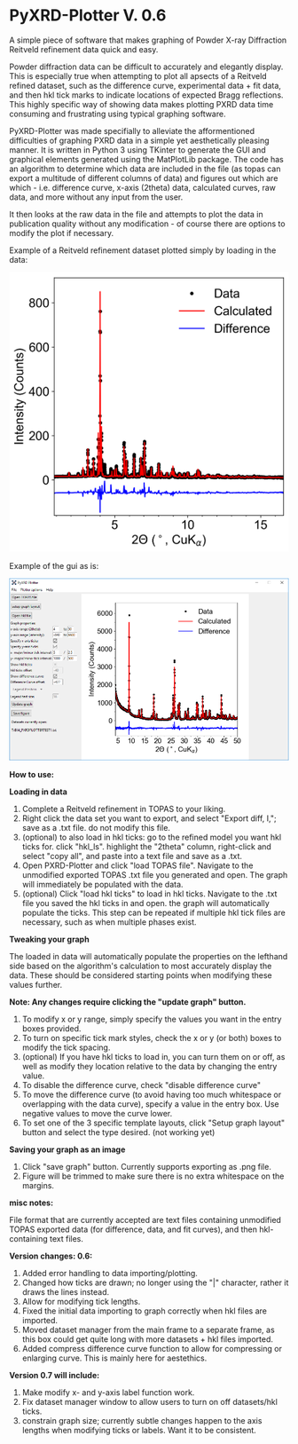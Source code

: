 # PyXRD-Plotter V. 0.6
A simple piece of software that makes graphing of Powder X-ray Diffraction Reitveld refinement data quick and easy.

Powder diffraction data can be difficult to accurately and elegantly display. This is especially true when attempting to plot all apsects of a Reitveld refined dataset, such as the difference curve, experimental data + fit data, and then hkl tick marks to indicate locations of expected Bragg reflections. This highly specific way of showing data makes plotting PXRD data time consuming and frustrating using typical graphing software.

PyXRD-Plotter was made specifially to alleviate the afformentioned difficulties of graphing PXRD data in a simple yet aesthetically pleasing manner. It is written in Python 3 using TKinter to generate the GUI and graphical elements generated using the MatPlotLib package. The code has an algorithm to determine which data are included in the file (as topas can export a multitude of different columns of data) and figures out which are which - i.e. difference curve, x-axis (2theta) data, calculated curves, raw data, and more without any input from the user.

It then looks at the raw data in the file and attempts to plot the data in publication quality without any modification - of course there are options to modify the plot if necessary.


Example of a Reitveld refinement dataset plotted simply by loading in the data:

![PXRD-Plotter_example](PyXRDPlotter_img1.png)

Example of the gui as is:

![PyXRD-Plotter gui](PyXRDPlotterV0dot5gui.PNG)


<b>How to use:</b>

<b>Loading in data</b>
1. Complete a Reitveld refinement in TOPAS to your liking. 
2. Right click the data set you want to export, and select "Export diff, I,"; save as a .txt file. do not modify this file.
3. (optional) to also load in hkl ticks: go to the refined model you want hkl ticks for. click "hkl_ls". highlight the "2theta" column, right-click and select "copy all", and paste into a text file and save as a .txt.
4. Open PXRD-Plotter and click "load TOPAS file". Navigate to the unmodified exported TOPAS .txt file you generated and open. The graph will immediately be populated with the data.
5. (optional) Click "load hkl ticks" to load in hkl ticks. Navigate to the .txt file you saved the hkl ticks in and open. the graph will automatically populate the ticks. This step can be repeated if multiple hkl tick files are necessary, such as when multiple phases exist.

<b>Tweaking your graph</b>

The loaded in data will automatically populate the properties on the lefthand side based on the algorithm's calculation to most accurately display the data. These should be considered starting points when modifying these values further.

<b>Note: Any changes require clicking the "update graph" button.</b>

1. To modify x or y range, simply specify the values you want in the entry boxes provided. 
2. To turn on specific tick mark styles, check the x or y (or both) boxes to modify the tick spacing.
3. (optional) If you have hkl ticks to load in, you can turn them on or off, as well as modify they location relative to the data by changing the entry value.
2. To disable the difference curve, check "disable difference curve"
3. To move the difference curve (to avoid having too much whitespace or overlapping with the data curve), specify a value in the entry box. Use negative values to move the curve lower.
4. To set one of the 3 specific template layouts, click "Setup graph layout" button and select the type desired. (not working yet)

<b>Saving your graph as an image</b>
1. Click "save graph" button. Currently supports exporting as .png file.
2. Figure will be trimmed to make sure there is no extra whitespace on the margins.

<b>misc notes:</b>

File format that are currently accepted are text files containing unmodified TOPAS exported data (for difference, data, and fit curves), and then hkl-containing text files.

<b>Version changes: 0.6:</b>

1. Added error handling to data importing/plotting.
2. Changed how ticks are drawn; no longer using the "|" character, rather it draws the lines instead.
3. Allow for modifying tick lengths.
4. Fixed the initial data importing to graph correctly when hkl files are imported.
5. Moved dataset manager from the main frame to a separate frame, as this box could get quite long with more datasets + hkl files imported.
6. Added compress difference curve function to allow for compressing or enlarging curve. This is mainly here for aestethics.

<b>Version 0.7 will include:</b>

1. Make modify x- and y-axis label function work.
2. Fix dataset manager window to allow users to turn on off datasets/hkl ticks.
3. constrain graph size; currently subtle changes happen to the axis lengths when modifying ticks or labels. Want it to be consistent.
